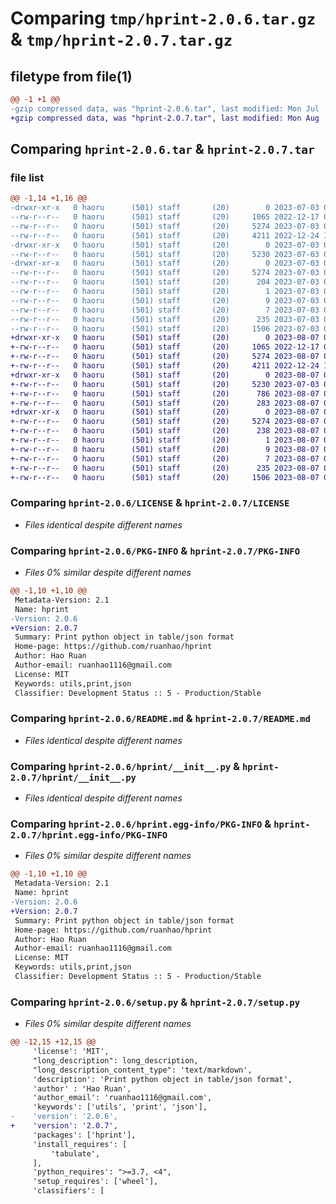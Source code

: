 # Comparing `tmp/hprint-2.0.6.tar.gz` & `tmp/hprint-2.0.7.tar.gz`

## filetype from file(1)

```diff
@@ -1 +1 @@
-gzip compressed data, was "hprint-2.0.6.tar", last modified: Mon Jul  3 08:49:53 2023, max compression
+gzip compressed data, was "hprint-2.0.7.tar", last modified: Mon Aug  7 06:55:52 2023, max compression
```

## Comparing `hprint-2.0.6.tar` & `hprint-2.0.7.tar`

### file list

```diff
@@ -1,14 +1,16 @@
-drwxr-xr-x   0 haoru      (501) staff       (20)        0 2023-07-03 08:49:53.060536 hprint-2.0.6/
--rw-r--r--   0 haoru      (501) staff       (20)     1065 2022-12-17 06:41:01.000000 hprint-2.0.6/LICENSE
--rw-r--r--   0 haoru      (501) staff       (20)     5274 2023-07-03 08:49:53.060658 hprint-2.0.6/PKG-INFO
--rw-r--r--   0 haoru      (501) staff       (20)     4211 2022-12-24 13:51:04.000000 hprint-2.0.6/README.md
-drwxr-xr-x   0 haoru      (501) staff       (20)        0 2023-07-03 08:49:53.058268 hprint-2.0.6/hprint/
--rw-r--r--   0 haoru      (501) staff       (20)     5230 2023-07-03 07:22:22.000000 hprint-2.0.6/hprint/__init__.py
-drwxr-xr-x   0 haoru      (501) staff       (20)        0 2023-07-03 08:49:53.060234 hprint-2.0.6/hprint.egg-info/
--rw-r--r--   0 haoru      (501) staff       (20)     5274 2023-07-03 08:49:53.000000 hprint-2.0.6/hprint.egg-info/PKG-INFO
--rw-r--r--   0 haoru      (501) staff       (20)      204 2023-07-03 08:49:53.000000 hprint-2.0.6/hprint.egg-info/SOURCES.txt
--rw-r--r--   0 haoru      (501) staff       (20)        1 2023-07-03 08:49:53.000000 hprint-2.0.6/hprint.egg-info/dependency_links.txt
--rw-r--r--   0 haoru      (501) staff       (20)        9 2023-07-03 08:49:53.000000 hprint-2.0.6/hprint.egg-info/requires.txt
--rw-r--r--   0 haoru      (501) staff       (20)        7 2023-07-03 08:49:53.000000 hprint-2.0.6/hprint.egg-info/top_level.txt
--rw-r--r--   0 haoru      (501) staff       (20)      235 2023-07-03 08:49:53.061183 hprint-2.0.6/setup.cfg
--rw-r--r--   0 haoru      (501) staff       (20)     1506 2023-07-03 08:48:38.000000 hprint-2.0.6/setup.py
+drwxr-xr-x   0 haoru      (501) staff       (20)        0 2023-08-07 06:55:52.793930 hprint-2.0.7/
+-rw-r--r--   0 haoru      (501) staff       (20)     1065 2022-12-17 06:41:01.000000 hprint-2.0.7/LICENSE
+-rw-r--r--   0 haoru      (501) staff       (20)     5274 2023-08-07 06:55:52.794063 hprint-2.0.7/PKG-INFO
+-rw-r--r--   0 haoru      (501) staff       (20)     4211 2022-12-24 13:51:04.000000 hprint-2.0.7/README.md
+drwxr-xr-x   0 haoru      (501) staff       (20)        0 2023-08-07 06:55:52.791316 hprint-2.0.7/hprint/
+-rw-r--r--   0 haoru      (501) staff       (20)     5230 2023-07-03 07:22:22.000000 hprint-2.0.7/hprint/__init__.py
+-rw-r--r--   0 haoru      (501) staff       (20)      786 2023-08-07 03:29:50.000000 hprint-2.0.7/hprint/dsutils.py
+-rw-r--r--   0 haoru      (501) staff       (20)      283 2023-08-07 04:33:32.000000 hprint-2.0.7/hprint/utils.py
+drwxr-xr-x   0 haoru      (501) staff       (20)        0 2023-08-07 06:55:52.793663 hprint-2.0.7/hprint.egg-info/
+-rw-r--r--   0 haoru      (501) staff       (20)     5274 2023-08-07 06:55:52.000000 hprint-2.0.7/hprint.egg-info/PKG-INFO
+-rw-r--r--   0 haoru      (501) staff       (20)      238 2023-08-07 06:55:52.000000 hprint-2.0.7/hprint.egg-info/SOURCES.txt
+-rw-r--r--   0 haoru      (501) staff       (20)        1 2023-08-07 06:55:52.000000 hprint-2.0.7/hprint.egg-info/dependency_links.txt
+-rw-r--r--   0 haoru      (501) staff       (20)        9 2023-08-07 06:55:52.000000 hprint-2.0.7/hprint.egg-info/requires.txt
+-rw-r--r--   0 haoru      (501) staff       (20)        7 2023-08-07 06:55:52.000000 hprint-2.0.7/hprint.egg-info/top_level.txt
+-rw-r--r--   0 haoru      (501) staff       (20)      235 2023-08-07 06:55:52.794568 hprint-2.0.7/setup.cfg
+-rw-r--r--   0 haoru      (501) staff       (20)     1506 2023-08-07 06:55:05.000000 hprint-2.0.7/setup.py
```

### Comparing `hprint-2.0.6/LICENSE` & `hprint-2.0.7/LICENSE`

 * *Files identical despite different names*

### Comparing `hprint-2.0.6/PKG-INFO` & `hprint-2.0.7/PKG-INFO`

 * *Files 0% similar despite different names*

```diff
@@ -1,10 +1,10 @@
 Metadata-Version: 2.1
 Name: hprint
-Version: 2.0.6
+Version: 2.0.7
 Summary: Print python object in table/json format
 Home-page: https://github.com/ruanhao/hprint
 Author: Hao Ruan
 Author-email: ruanhao1116@gmail.com
 License: MIT
 Keywords: utils,print,json
 Classifier: Development Status :: 5 - Production/Stable
```

### Comparing `hprint-2.0.6/README.md` & `hprint-2.0.7/README.md`

 * *Files identical despite different names*

### Comparing `hprint-2.0.6/hprint/__init__.py` & `hprint-2.0.7/hprint/__init__.py`

 * *Files identical despite different names*

### Comparing `hprint-2.0.6/hprint.egg-info/PKG-INFO` & `hprint-2.0.7/hprint.egg-info/PKG-INFO`

 * *Files 0% similar despite different names*

```diff
@@ -1,10 +1,10 @@
 Metadata-Version: 2.1
 Name: hprint
-Version: 2.0.6
+Version: 2.0.7
 Summary: Print python object in table/json format
 Home-page: https://github.com/ruanhao/hprint
 Author: Hao Ruan
 Author-email: ruanhao1116@gmail.com
 License: MIT
 Keywords: utils,print,json
 Classifier: Development Status :: 5 - Production/Stable
```

### Comparing `hprint-2.0.6/setup.py` & `hprint-2.0.7/setup.py`

 * *Files 0% similar despite different names*

```diff
@@ -12,15 +12,15 @@
     'license': 'MIT',
     "long_description": long_description,
     "long_description_content_type": 'text/markdown',
     'description': 'Print python object in table/json format',
     'author' : 'Hao Ruan',
     'author_email': 'ruanhao1116@gmail.com',
     'keywords': ['utils', 'print', 'json'],
-    'version': '2.0.6',
+    'version': '2.0.7',
     'packages': ['hprint'],
     'install_requires': [
         'tabulate',
     ],
     'python_requires': ">=3.7, <4",
     'setup_requires': ['wheel'],
     'classifiers': [
```

